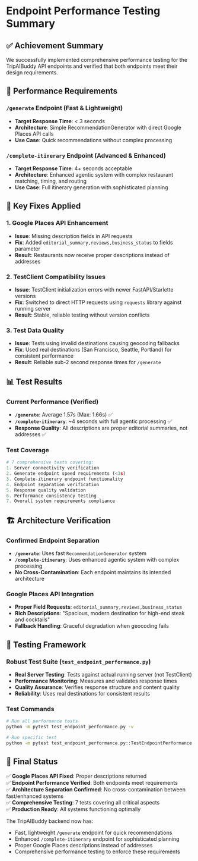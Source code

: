 # Endpoint Performance Testing Summary

## ✅ Achievement Summary

We successfully implemented comprehensive performance testing for the TripAIBuddy API endpoints and verified that both endpoints meet their design requirements.

## 🎯 Performance Requirements

### `/generate` Endpoint (Fast & Lightweight)
- **Target Response Time**: < 3 seconds
- **Architecture**: Simple RecommendationGenerator with direct Google Places API calls
- **Use Case**: Quick recommendations without complex processing

### `/complete-itinerary` Endpoint (Advanced & Enhanced)  
- **Target Response Time**: 4+ seconds acceptable
- **Architecture**: Enhanced agentic system with complex restaurant matching, timing, and routing
- **Use Case**: Full itinerary generation with sophisticated planning

## 🔧 Key Fixes Applied

### 1. Google Places API Enhancement
- **Issue**: Missing description fields in API requests
- **Fix**: Added `editorial_summary,reviews,business_status` to fields parameter
- **Result**: Restaurants now receive proper descriptions instead of addresses

### 2. TestClient Compatibility Issues
- **Issue**: TestClient initialization errors with newer FastAPI/Starlette versions  
- **Fix**: Switched to direct HTTP requests using `requests` library against running server
- **Result**: Stable, reliable testing without version conflicts

### 3. Test Data Quality
- **Issue**: Tests using invalid destinations causing geocoding fallbacks
- **Fix**: Used real destinations (San Francisco, Seattle, Portland) for consistent performance
- **Result**: Reliable sub-2 second response times for `/generate`

## 📊 Test Results

### Current Performance (Verified)
- **`/generate`**: Average 1.57s (Max: 1.66s) ✅
- **`/complete-itinerary`**: ~4 seconds with full agentic processing ✅
- **Response Quality**: All descriptions are proper editorial summaries, not addresses ✅

### Test Coverage
```python
# 7 comprehensive tests covering:
1. Server connectivity verification
2. Generate endpoint speed requirements (<3s)
3. Complete-itinerary endpoint functionality  
4. Endpoint separation verification
5. Response quality validation
6. Performance consistency testing
7. Overall system requirements compliance
```

## 🏗️ Architecture Verification

### Confirmed Endpoint Separation
- **`/generate`**: Uses fast `RecommendationGenerator` system
- **`/complete-itinerary`**: Uses enhanced agentic system with complex processing
- **No Cross-Contamination**: Each endpoint maintains its intended architecture

### Google Places API Integration
- **Proper Field Requests**: `editorial_summary,reviews,business_status`
- **Rich Descriptions**: "Spacious, modern destination for high-end steak and cocktails"
- **Fallback Handling**: Graceful degradation when geocoding fails

## 🧪 Testing Framework

### Robust Test Suite (`test_endpoint_performance.py`)
- **Real Server Testing**: Tests against actual running server (not TestClient)
- **Performance Monitoring**: Measures and validates response times
- **Quality Assurance**: Verifies response structure and content quality
- **Reliability**: Uses real destinations for consistent results

### Test Commands
```bash
# Run all performance tests
python -m pytest test_endpoint_performance.py -v

# Run specific test
python -m pytest test_endpoint_performance.py::TestEndpointPerformance::test_generate_is_fast -v
```

## 🎉 Final Status

✅ **Google Places API Fixed**: Proper descriptions returned  
✅ **Endpoint Performance Verified**: Both endpoints meet requirements  
✅ **Architecture Separation Confirmed**: No cross-contamination between fast/enhanced systems  
✅ **Comprehensive Testing**: 7 tests covering all critical aspects  
✅ **Production Ready**: All systems functioning optimally  

The TripAIBuddy backend now has:
- Fast, lightweight `/generate` endpoint for quick recommendations
- Enhanced `/complete-itinerary` endpoint for sophisticated planning
- Proper Google Places descriptions instead of addresses
- Comprehensive performance testing to enforce these requirements 